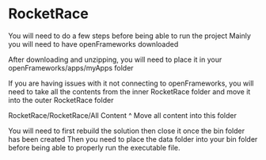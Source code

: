 # RocketRace

You will need to do a few steps before being able to run the project
Mainly you will need to have openFrameworks downloaded

After downloading and unzipping, 
you will need to place it in your openFrameworks/apps/myApps folder

If you are having issues with it not connecting to openFrameworks, 
you will need to take all the contents from the inner RocketRace folder and move it into the outer RocketRace folder

RocketRace/RocketRace/All Content
^ Move all content into this folder

You will need to first rebuild the solution then close it once the bin folder has been created
Then you need to place the data folder into your bin folder before being able to properly run the executable file.
